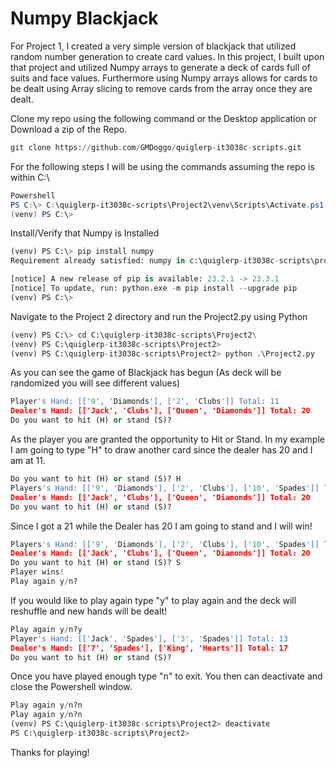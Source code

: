 # Numpy Blackjack
For Project 1, I created a very simple version of blackjack that utilized random number generation to create card values. In this project, I built upon that project and utilized Numpy arrays to generate a deck of cards full of suits and face values. Furthermore using Numpy arrays allows for cards to be dealt using Array slicing to remove cards from the array once they are dealt.

Clone my repo using the following command or the Desktop application or Download a zip of the Repo.
```python
git clone https://github.com/GMDoggo/quiglerp-it3038c-scripts.git
```
For the following steps I will be using the commands assuming the repo is within C:\
```Powershell
Powershell
PS C:\> C:\quiglerp-it3038c-scripts\Project2\venv\Scripts\Activate.ps1
(venv) PS C:\>
```
Install/Verify that Numpy is Installed
```python
(venv) PS C:\> pip install numpy
Requirement already satisfied: numpy in c:\quiglerp-it3038c-scripts\project2\venv\lib\site-packages (1.26.1)

[notice] A new release of pip is available: 23.2.1 -> 23.3.1
[notice] To update, run: python.exe -m pip install --upgrade pip
(venv) PS C:\>
```
Navigate to the Project 2 directory and run the Project2.py using Python
```python
(venv) PS C:\> cd C:\quiglerp-it3038c-scripts\Project2\
(venv) PS C:\quiglerp-it3038c-scripts\Project2>
(venv) PS C:\quiglerp-it3038c-scripts\Project2> python .\Project2.py
```
As you can see the game of Blackjack has begun (As deck will be randomized you will see different values)
```python
Player's Hand: [['9', 'Diamonds'], ['2', 'Clubs']] Total: 11
Dealer's Hand: [['Jack', 'Clubs'], ['Queen', 'Diamonds']] Total: 20
Do you want to hit (H) or stand (S)?
```
As the player you are granted the opportunity to Hit or Stand. In my example I am going to type "H" to draw another card since the dealer has 20 and I am at 11.
```python
Do you want to hit (H) or stand (S)? H
Players's Hand: [['9', 'Diamonds'], ['2', 'Clubs'], ['10', 'Spades']] Total: 21
Dealer's Hand: [['Jack', 'Clubs'], ['Queen', 'Diamonds']] Total: 20
Do you want to hit (H) or stand (S)?
```
Since I got a 21 while the Dealer has 20 I am going to stand and I will win!
```python
Players's Hand: [['9', 'Diamonds'], ['2', 'Clubs'], ['10', 'Spades']] Total: 21
Dealer's Hand: [['Jack', 'Clubs'], ['Queen', 'Diamonds']] Total: 20
Do you want to hit (H) or stand (S)? S
Player wins!
Play again y/n?
```
If you would like to play again type "y" to play again and the deck will reshuffle and new hands will be dealt!
```python
Play again y/n?y
Player's Hand: [['Jack', 'Spades'], ['3', 'Spades']] Total: 13
Dealer's Hand: [['7', 'Spades'], ['King', 'Hearts']] Total: 17
Do you want to hit (H) or stand (S)?
```
Once you have played enough type "n" to exit. You then can deactivate and close the Powershell window.
```python
Play again y/n?n
Play again y/n?n
(venv) PS C:\quiglerp-it3038c-scripts\Project2> deactivate
PS C:\quiglerp-it3038c-scripts\Project2>
```
Thanks for playing!


